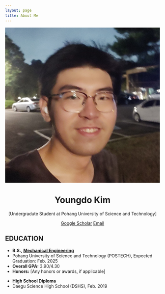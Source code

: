```yaml
---
layout: page
title: About Me
---
```





<div class="profile" style="text-align: center;">
  <img src="/smile1.jpg" alt="Profile Picture" style="display: block; margin: 0 auto;">
  <h1>Youngdo Kim</h1>
  <p>[Undergradute Student at Pohang University of Science and Technology]</p>
  <div class="contact-info">
    <a href="https://scholar.google.com/citations?user=hcQTdngAAAAJ&hl=ko">Google Scholar</a>
    <a href="mailto:[youngdokim@postech.ac.kr]">Email</a>
  </div>
</div>

<div class="education">
  <h2>EDUCATION</h2>
        
  <!-- B.S. Section -->
  <div class="education-section">
    <ul>
      <li><strong>B.S., <a href="https://me.postech.ac.kr/">Mechanical Engineering</a></strong></li>
      <li>Pohang University of Science and Technology (POSTECH), Expected Graduation: Feb. 2025</li>
      <li><strong>Overall GPA:</strong> 3.90/4.30</li>
      <li><strong>Honors:</strong> [Any honors or awards, if applicable]</li>
    </ul>
  </div>

  <!-- High School Diploma Section -->
  <div class="education-section">
    <ul>
      <li><strong>High School Diploma</strong></li>
      <li>Daegu Science High School (DSHS), Feb. 2019</li>
    </ul>
  </div>
</div>
